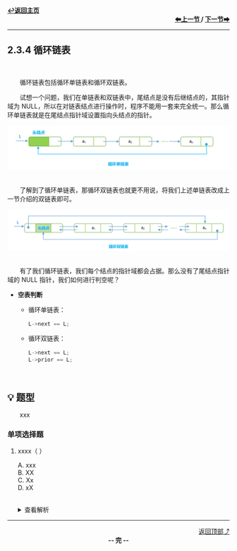 <a name="top"></a>
<div align="left">
    <a href="/README.md"><b>↩返回主页</b></a>
</div>
<div align="right">
    <b>
    <a href="2.3.3%20双链表.md">⬅上一节 </a>
    /
    <a href="2.3.5%20静态链表.md"> 下一节➡</a>
    </b>
</div>
<hr>

## 2.3.4 循环链表

<br>

&emsp;&emsp;循环链表包括循环单链表和循环双链表。

&emsp;&emsp;试想一个问题，我们在单链表和双链表中，尾结点是没有后继结点的，其指针域为 NULL，所以在对链表结点进行操作时，程序不能用一套来完全统一。那么循环单链表就是在尾结点指针域设置指向头结点的指针。

<div align="center">
    <img src="/pics/2/2.3.4(1).png" width=800>
</div>

<br>

&emsp;&emsp;了解到了循环单链表，那循环双链表也就更不用说，将我们上述单链表改成上一节介绍的双链表即可。

<div align="center">
    <img src="/pics/2/2.3.4(2).png" width=800>
</div>

<br>

&emsp;&emsp;有了我们循环链表，我们每个结点的指针域都会占据。那么没有了尾结点指针域的 NULL 指针，我们如何进行判空呢？

+ **空表判断**

    + 循环单链表：

        ```c
        L->next == L;
        ```

    + 循环双链表：

        ```c
        L->next == L;
        L->prior == L;
        ```

<br>

## 💡 题型

&emsp;&emsp;xxx

### 单项选择题

1. xxxx（ ）

    A. xxx<br>
    B. XX<br>
    C. Xx<br>
    D. xX<br><br>
    <details>
    <summary>查看解析</summary>
    <p>答案：x</p>
    </details>

<hr>

<div align="right">
    <a href="#top">返回顶部⤴</a>
</div>

<div align="center">
    <b>-- 完 --</b>
</div>